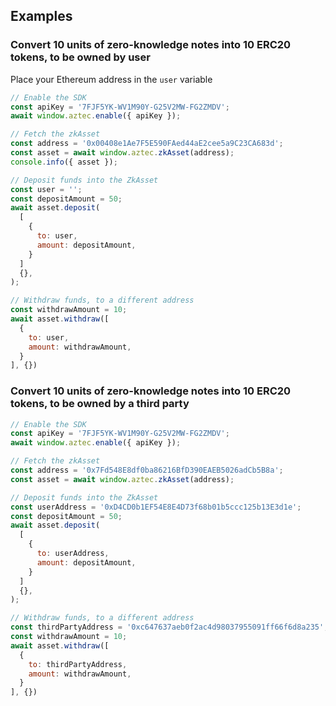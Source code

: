 ## Examples
### Convert 10 units of zero-knowledge notes into 10 ERC20 tokens, to be owned by user
Place your Ethereum address in the `user` variable
```js
// Enable the SDK
const apiKey = '7FJF5YK-WV1M90Y-G25V2MW-FG2ZMDV';
await window.aztec.enable({ apiKey });

// Fetch the zkAsset
const address = '0x00408e1Ae7F5E590FAed44aE2cee5a9C23CA683d';
const asset = await window.aztec.zkAsset(address);
console.info({ asset });

// Deposit funds into the ZkAsset
const user = '';
const depositAmount = 50;
await asset.deposit(
  [
    {
      to: user,
      amount: depositAmount,
    }
  ]
  {},
);

// Withdraw funds, to a different address
const withdrawAmount = 10;
await asset.withdraw([
  {
    to: user,
    amount: withdrawAmount,
  }
], {})
```

### Convert 10 units of zero-knowledge notes into 10 ERC20 tokens, to be owned by a third party
```js
// Enable the SDK
const apiKey = '7FJF5YK-WV1M90Y-G25V2MW-FG2ZMDV';
await window.aztec.enable({ apiKey });

// Fetch the zkAsset
const address = '0x7Fd548E8df0ba86216BfD390EAEB5026adCb5B8a';
const asset = await window.aztec.zkAsset(address);

// Deposit funds into the ZkAsset
const userAddress = '0xD4CD0b1EF54E8E4D73f68b01b5ccc125b13E3d1e';
const depositAmount = 50;
await asset.deposit(
  [
    {
      to: userAddress,
      amount: depositAmount,
    }
  ]
  {},
);

// Withdraw funds, to a different address
const thirdPartyAddress = '0xc647637aeb0f2ac4d98037955091ff66f6d8a235';
const withdrawAmount = 10;
await asset.withdraw([
  {
    to: thirdPartyAddress,
    amount: withdrawAmount,
  }
], {})
```

